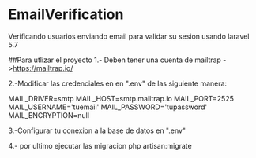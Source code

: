 # EmailVerification
Verificando usuarios enviando email para validar su sesion usando laravel 5.7


##Para utlizar el proyecto
1.- Deben tener una cuenta de mailtrap ->https://mailtrap.io/

2.-Modificar las credenciales en en ".env" de las siguiente manera:

MAIL_DRIVER=smtp
MAIL_HOST=smtp.mailtrap.io
MAIL_PORT=2525
MAIL_USERNAME='tuemail'
MAIL_PASSWORD='tupassword'
MAIL_ENCRYPTION=null

3.-Configurar tu conexion a la base de datos en ".env"

4.- por ultimo ejecutar las migracion php artisan:migrate
